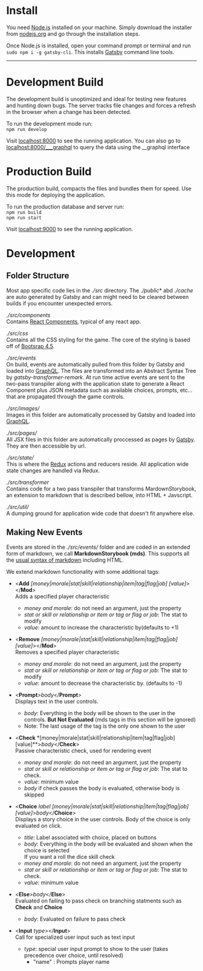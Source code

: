 # Install
You need [Node.js](https://nodejs.org) installed on your machine. Simply download the installer from [nodejs.org](https://nodejs.org) and go through the installation steps.

Once Node.js is installed, open your command prompt or terminal and run `sudo npm i -g gatsby-cli`. This installs [Gatsby](https://www.gatsbyjs.org/) command line tools.

 ---
# Development Build
The development build is unoptimized and ideal for testing new features and hunting down bugs. The server tracks file changes and forces a refresh in the browser when a change has been detected.

To run the development mode run:
<br/>`npm run develop`


Visit [localhost:8000](http://localhost:8000) to see the running application.
You can also go to [localhost:8000/___graphql](http://localhost:8000/___graphql) to query the data using the __graphql interface



# Production Build
The production build, compacts the files and bundles them for speed. Use this mode for deploying the application. 

To run the production database and server run:
<br/>`npm run build`
<br/>`npm run start`


Visit [localhost:9000](http://localhost:9000) to see the running application.

# Development

## Folder Structure

Most app specific code lies in the *./src* directory. The *./public** abd *./cache* are auto generated by Gatsby 
and can might need to be cleared between builds if you encounter unexpected errors.

*./src/components*<br>
Contains [React Components](https://reactjs.org/docs/components-and-props.html), typical of any react app.

*./src/css*<br>
Contains all the CSS styling for the game. The core of the styling is based off of [Bootsrap 4.5](https://getbootstrap.com/docs/4.5/getting-started/introduction/).

*./src/events*<br>
On build, events are automatically pulled from this folder by Gatsby and loaded into [GraphQL](https://www.gatsbyjs.org/docs/graphql/).  The files are transformed into an Abstract Syntax Tree by *gatsby-transformer-remark*. At run time active events are sent to the two-pass transpiler along with the application state to generate a React Component plus JSON metadata such as available choices, prompts, etc... that are propagated through the game controls.

*./src/images/*<br>
Images in this folder are automatically processed by Gatsby and loaded into [GraphQL](https://www.gatsbyjs.org/docs/graphql/).

*./src/pages/*<br>
All JSX files in this folder are automatically proccessed as pages by [Gatsby](https://www.gatsbyjs.org/docs/recipes/pages-layout).
They are then accessible by url.

*./src/state/*<br>
This is where the [Redux](https://react-redux.js.org/) actions and reducers reside. All application wide state changes
are handled via Redux.


*./src/transformer*<br>
Contains code for a two pass transpiler that transforms MardownStorybook, 
an extension to markdown that is described bellow, into HTML + Javscript.

*./src/util/*<br>
A dumping ground for application wide code that doesn't fit anywhere else.

## Making New Events
Events are stored in the *./src/events/* folder and are coded in an extended form of markdown, we call **MarkdownStorybook (mds)**.
This supports all the [usual syntax of markdown](https://www.markdownguide.org/basic-syntax/) including HTML. 

We extend markdown functionality with some additional tags:

- &lt;**Add** *[money|morale|stat|skill|relationship|item|tag|flag|job] [value]*&gt;&lt;/**Mod**&gt; <br>
Adds a specified player characteristic
    - *money and morale*: do not need an argument, just the property
    - *stat or skill or relationship or item or tag or flag or job*: The stat to modify 
    - *value*: amount to increase the characteristic by(defaults to +1)
    
- &lt;**Remove** *[money|morale|stat|skill|relationship|item|tag|flag|job] [value]*&gt;&lt;/**Mod**&gt; <br>
Removes a specified player characteristic
    - *money and morale*: do not need an argument, just the property
    - *stat or skill or relationship or item or tag or flag or job*: The stat to modify 
    - *value*: amount to decrease the characteristic by. (defaults to -1)


- &lt;**Prompt**&gt;*body*&lt;/**Prompt**&gt; <br>
Displays text in the user controls. 
    - *body*: Everything in the body will be shown to the user in the controls. **But Not Evaluated** (mds tags in this section will be ignored)
    - Note: The last usage of the tag is the only one shown to the user
    

    
- &lt;**Check** *[money|morale|stat|skill|relationship|item|tag|flag|job]  [value]**&gt;*body*&lt;/**Check**&gt; <br>
Passive characteristic check, used for rendering event
    - *money and morale*: do not need an argument, just the property
    - *stat or skill or relationship or item or tag or flag or job*: The stat to check. 
    - *value*: minimum value 
    - *body* if check passes the body is evaluated, otherwise body is skipped
    

- &lt;**Choice** *label [money|morale|stat|skill|relationship|item|tag|flag|job]  [value]*&gt;*body*&lt;/**Choice**&gt; <br>
Displays a story choice in the user controls. Body of the choice is only evaluated on click.
    - *title*: Label associated with choice, placed on buttons
    - *body*: Everything in the body will be evaluated and shown when the choice is selected <br>
    If you want a roll the dice skill check
    - *money and morale*: do not need an argument, just the property
    - *stat or skill or relationship or item or tag or flag or job*: The stat to check.
    - *value*: minimum value 
        
- &lt;**Else**&gt;*body*&lt;/**Else**&gt; <br>
Evaluated on failing to pass check on branching statments such as **Check** and **Choice**
    - *body*: Evaluated on failure to pass check
    
- &lt;**Input** *type*&gt;&lt;/**Input**&gt; <br>
Call for specialized user input such as text input
    - *type*: special user input prompt to show to the user (takes precedence over choice, until resolved)
        - "name" : Prompts player name 
